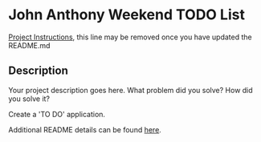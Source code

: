 # John Anthony Weekend TODO List

[Project Instructions](./INSTRUCTIONS.md), this line may be removed once you have updated the README.md

## Description

Your project description goes here. What problem did you solve? How did you solve it?

Create a 'TO DO' application.

Additional README details can be found [here](https://github.com/PrimeAcademy/readme-template/blob/master/README.md).
